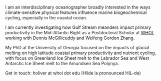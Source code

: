 I am an interdisciplinary oceanographer broadly interested in the ways climate-sensitive physical features influence marine biogeochemical cycling, especially in the coastal ocean.

I am currently investigating how Gulf Stream meanders impact primary productivity in the Mid-Atlantic Bight as a Postdoctoral Scholar at [WHOI](https://www.whoi.edu/profile/holiver/), working with Dennis McGillicuddy and Weifeng Gordon Zhang.

My PhD at the University of Georgia focused on the impacts of glacial melting on high latitude coastal primary productivity and nutrient cycling, with focus on Greenland Ice Sheet melt to the Labrador Sea and West Antarctic Ice Sheet melt to the Amundsen Sea Polynya.

Get in touch: holiver at whoi dot edu (Hilde is pronounced HIL-də)

